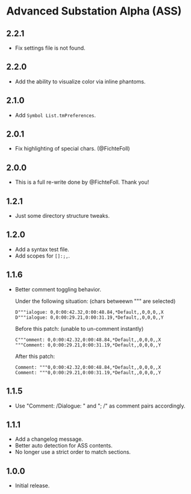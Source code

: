 # Advanced Substation Alpha (ASS)


## 2.2.1

- Fix settings file is not found.


## 2.2.0

- Add the ability to visualize color via inline phantoms.


## 2.1.0

- Add `Symbol List.tmPreferences`.


## 2.0.1

- Fix highlighting of special chars. (@FichteFoll)


## 2.0.0

- This is a full re-write done by @FichteFoll. Thank you!


## 1.2.1

- Just some directory structure tweaks.


## 1.2.0

- Add a syntax test file.
- Add scopes for `[]:;,`.


## 1.1.6

- Better comment toggling behavior.

  Under the following situation: (chars betweewn """ are selected)

      D"""ialogue: 0,0:00:42.32,0:00:48.84,*Default,,0,0,0,,X
      D"""ialogue: 0,0:00:29.21,0:00:31.19,*Default,,0,0,0,,Y

  Before this patch: (unable to un-comment instantly)

      C"""omment: 0,0:00:42.32,0:00:48.84,*Default,,0,0,0,,X
      """Comment: 0,0:00:29.21,0:00:31.19,*Default,,0,0,0,,Y

  After this patch:

      Comment: """0,0:00:42.32,0:00:48.84,*Default,,0,0,0,,X
      Comment: """0,0:00:29.21,0:00:31.19,*Default,,0,0,0,,Y


## 1.1.5

- Use "Comment: /Dialogue: " and "; /" as comment pairs accordingly.


## 1.1.1

- Add a changelog message.
- Better auto detection for ASS contents.
- No longer use a strict order to match sections.


## 1.0.0

- Initial release.
